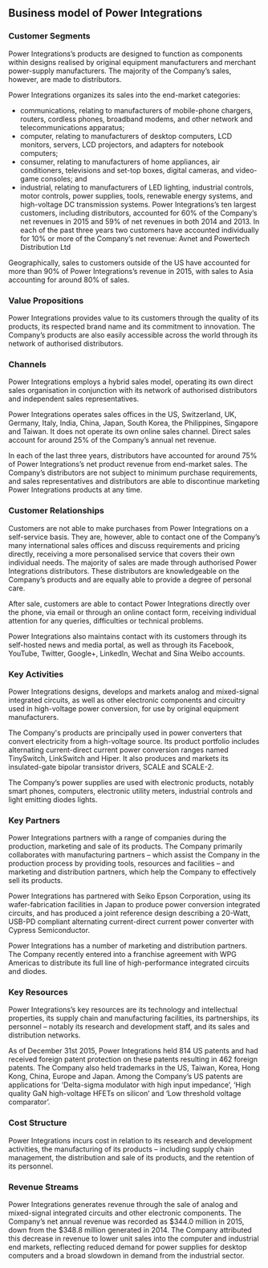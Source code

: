 Business model of Power Integrations
------------------------------------

 ### Customer Segments

 Power Integrations’s products are designed to function as components within designs realised by original equipment manufacturers and merchant power-supply manufacturers. The majority of the Company’s sales, however, are made to distributors.

 Power Integrations organizes its sales into the end-market categories:

  * communications, relating to manufacturers of mobile-phone chargers, routers, cordless phones, broadband modems, and other network and telecommunications apparatus;
 * computer, relating to manufacturers of desktop computers, LCD monitors, servers, LCD projectors, and adapters for notebook computers;
 * consumer, relating to manufacturers of home appliances, air conditioners, televisions and set-top boxes, digital cameras, and video-game consoles; and
 * industrial, relating to manufacturers of LED lighting, industrial controls, motor controls, power supplies, tools, renewable energy systems, and high-voltage DC transmission systems.
  Power Integrations’s ten largest customers, including distributors, accounted for 60% of the Company’s net revenues in 2015 and 59% of net revenues in both 2014 and 2013. In each of the past three years two customers have accounted individually for 10% or more of the Company’s net revenue: Avnet and Powertech Distribution Ltd

 Geographically, sales to customers outside of the US have accounted for more than 90% of Power Integrations’s revenue in 2015, with sales to Asia accounting for around 80% of sales.

 ### Value Propositions

 Power Integrations provides value to its customers through the quality of its products, its respected brand name and its commitment to innovation. The Company’s products are also easily accessible across the world through its network of authorised distributors.

 ### Channels

 Power Integrations employs a hybrid sales model, operating its own direct sales organisation in conjunction with its network of authorised distributors and independent sales representatives.

 Power Integrations operates sales offices in the US, Switzerland, UK, Germany, Italy, India, China, Japan, South Korea, the Philippines, Singapore and Taiwan. It does not operate its own online sales channel. Direct sales account for around 25% of the Company’s annual net revenue.

 In each of the last three years, distributors have accounted for around 75% of Power Integrations’s net product revenue from end-market sales. The Company’s distributors are not subject to minimum purchase requirements, and sales representatives and distributors are able to discontinue marketing Power Integrations products at any time.

 ### Customer Relationships

 Customers are not able to make purchases from Power Integrations on a self-service basis. They are, however, able to contact one of the Company’s many international sales offices and discuss requirements and pricing directly, receiving a more personalised service that covers their own individual needs. The majority of sales are made through authorised Power Integrations distributors. These distributors are knowledgeable on the Company’s products and are equally able to provide a degree of personal care.

 After sale, customers are able to contact Power Integrations directly over the phone, via email or through an online contact form, receiving individual attention for any queries, difficulties or technical problems.

 Power Integrations also maintains contact with its customers through its self-hosted news and media portal, as well as through its Facebook, YouTube, Twitter, Google+, LinkedIn, Wechat and Sina Weibo accounts.

 ### Key Activities

 Power Integrations designs, develops and markets analog and mixed-signal integrated circuits, as well as other electronic components and circuitry used in high-voltage power conversion, for use by original equipment manufacturers.

 The Company's products are principally used in power converters that convert electricity from a high-voltage source. Its product portfolio includes alternating current-direct current power conversion ranges named TinySwitch, LinkSwitch and Hiper. It also produces and markets its insulated-gate bipolar transistor drivers, SCALE and SCALE-2.

 The Company’s power supplies are used with electronic products, notably smart phones, computers, electronic utility meters, industrial controls and light emitting diodes lights.

 ### Key Partners

 Power Integrations partners with a range of companies during the production, marketing and sale of its products. The Company primarily collaborates with manufacturing partners – which assist the Company in the production process by providing tools, resources and facilities – and marketing and distribution partners, which help the Company to effectively sell its products.

 Power Integrations has partnered with Seiko Epson Corporation, using its wafer-fabrication facilities in Japan to produce power conversion integrated circuits, and has produced a joint reference design describing a 20-Watt, USB-PD compliant alternating current-direct current power converter with Cypress Semiconductor.

 Power Integrations has a number of marketing and distribution partners. The Company recently entered into a franchise agreement with WPG Americas to distribute its full line of high-performance integrated circuits and diodes.

 ### Key Resources

 Power Integrations’s key resources are its technology and intellectual properties, its supply chain and manufacturing facilities, its partnerships, its personnel – notably its research and development staff, and its sales and distribution networks.

 As of December 31st 2015, Power Integrations held 814 US patents and had received foreign patent protection on these patents resulting in 462 foreign patents. The Company also held trademarks in the US, Taiwan, Korea, Hong Kong, China, Europe and Japan. Among the Company’s US patents are applications for ‘Delta-sigma modulator with high input impedance’, ‘High quality GaN high-voltage HFETs on silicon’ and ‘Low threshold voltage comparator’.

 ### Cost Structure

 Power Integrations incurs cost in relation to its research and development activities, the manufacturing of its products – including supply chain management, the distribution and sale of its products, and the retention of its personnel.

 ### Revenue Streams

 Power Integrations generates revenue through the sale of analog and mixed-signal integrated circuits and other electronic components. The Company’s net annual revenue was recorded as $344.0 million in 2015, down from the $348.8 million generated in 2014. The Company attributed this decrease in revenue to lower unit sales into the computer and industrial end markets, reflecting reduced demand for power supplies for desktop computers and a broad slowdown in demand from the industrial sector.